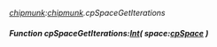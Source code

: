 _[chipmunk](../../modules/chipmunk/chipmunk-module.md):[chipmunk](../../modules/chipmunk/chipmunk-module.md).cpSpaceGetIterations_
##### Function cpSpaceGetIterations:[Int](../../modules/wonkey/wonkey-types-int.md)( space:[cpSpace](../../modules/chipmunk/chipmunk-cpspace.md) )
